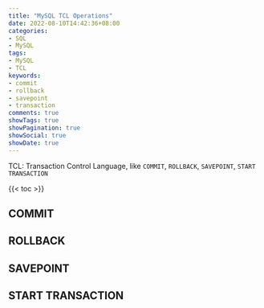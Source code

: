```yaml
---
title: "MySQL TCL Operations"
date: 2022-08-10T14:42:36+08:00
categories:
- SQL
- MySQL
tags:
- MySQL
- TCL
keywords:
- commit
- rollback
- savepoint
- transaction
comments: true
showTags: true
showPagination: true
showSocial: true
showDate: true
---
```


TCL: Transaction Control Language, like `COMMIT`, `ROLLBACK`, `SAVEPOINT`, `START TRANSACTION`
<!--more-->

{{< toc >}}

## COMMIT
## ROLLBACK
## SAVEPOINT
## START TRANSACTION
